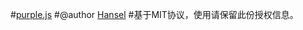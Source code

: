 #[purple.js](http://purple.heineiuo.com)
#@author [Hansel](http://heineiuo.com)
#基于MIT协议，使用请保留此份授权信息。
